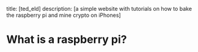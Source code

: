 title: [ted_eld]
description: [a simple website with tutorials on how to bake the raspberry pi and mine crypto on iPhones]

# What is a raspberry pi?

